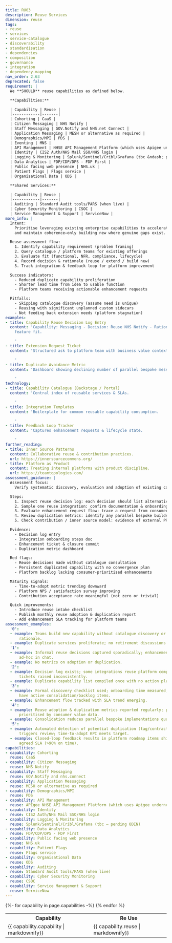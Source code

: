 ```yaml
---
title: RU03
description: Reuse Services
dimension: reuse
tags:
- reuse
- services
- service-catalogue
- discoverability
- standardisation
- dependencies
- composition
- governance
- integration
- dependency-mapping
nav_order: 2.63
deprecated: false
requirement: |
  We **SHOULD** reuse capabilities as defined below.

  **Capabilities:**

  | Capability | Reuse |
  |------------|-------|
  | Cohorting | CaaS |
  | Citizen Messaging | NHS Notify |
  | Staff Messaging | GOV.Notify and NHS.net Connect |
  | Application Messaging | MESH or alternative as required |
  | Demographics/MPI | PDS |
  | Eventing | MNS |
  | API Management | NHSE API Management Platform (which uses Apigee underneath) |
  | Identity | CIS2 Auth/NHS Mail SSO/NHS login |
  | Logging & Monitoring | Splunk/Sentinel/Cribl/Grafana (tbc &ndash; pending ODIN) |
  | Data Analytics | FDP/CDP/DPS - FDP First |
  | Public facing web presence | NHS.uk |
  | Patient Flags | Flags service |
  | Organisational Data | ODS |

  **Shared Services:**

  | Capability | Reuse |
  |------------|-------|
  | Auditing | Standard Audit tools/PARS (when live) |
  | Cyber Security Monitoring | CSOC |
  | Service Management & Support | ServiceNow |
more_info: |
  Intent:
    Prioritise leveraging existing enterprise capabilities to accelerate delivery
    and maintain coherence—only building new where genuine gaps exist.

  Reuse assessment flow:
    1. Identify capability requirement (problem framing)
    2. Query catalogue / platform teams for existing offerings
    3. Evaluate fit (functional, NFR, compliance, lifecycle)
    4. Record decision & rationale (reuse / extend / build new)
    5. Track integration & feedback loop for platform improvement

  Success indicators:
    - Reduced duplicate capability proliferation
    - Shorter lead time from idea to usable function
    - Platform teams receiving actionable enhancement requests

  Pitfalls:
    - Skipping catalogue discovery (assume need is unique)
    - Reusing with significant unplanned custom sidecars
    - Not feeding back extension needs (platform stagnation)
examples:
- title: Capability Reuse Decision Log Entry
  content: 'Capability: Messaging - Decision: Reuse NHS Notify - Rationale: SLA &
    feature fit.

    '
- title: Extension Request Ticket
  content: 'Structured ask to platform team with business value context.

    '
- title: Duplicate Avoidance Metric
  content: 'Dashboard showing declining number of parallel bespoke messaging solutions.

    '
technology:
- title: Capability Catalogue (Backstage / Portal)
  content: 'Central index of reusable services & SLAs.

    '
- title: Integration Templates
  content: 'Boilerplate for common reusable capability consumption.

    '
- title: Feedback Loop Tracker
  content: 'Captures enhancement requests & lifecycle state.

    '
further_reading:
- title: Inner Source Patterns
  content: Collaborative reuse & contribution practices.
  url: https://innersourcecommons.org/
- title: Platform as Product
  content: Treating internal platforms with product discipline.
  url: https://teamtopologies.com/
assessment_guidance: |
  Assessment focus:
    Verify systematic discovery, evaluation and adoption of existing capabilities with feedback loop to platform owners.

  Steps:
    1. Inspect reuse decision log: each decision should list alternative capabilities considered & evaluation summary.
    2. Sample one reuse integration: confirm documentation & onboarding time within target (no hidden complexity).
    3. Evaluate enhancement request flow: trace a request from consumer to platform backlog & resolution.
    4. Review duplication metrics: identify any parallel bespoke builds—assess retirement plan.
    5. Check contribution / inner source model: evidence of external PRs or issue triage participation.

  Evidence:
    - Decision log entry
    - Integration onboarding steps doc
    - Enhancement ticket & closure commit
    - Duplication metric dashboard

  Red flags:
    - Reuse decisions made without catalogue consultation
    - Persistent duplicated capability with no convergence plan
    - Platform backlog lacking consumer-prioritised enhancements

  Maturity signals:
    - Time-to-adopt metric trending downward
    - Platform NPS / satisfaction survey improving
    - Contribution acceptance rate meaningful (not zero or trivial)

  Quick improvements:
    - Introduce reuse intake checklist
    - Publish monthly reuse adoption & duplication report
    - Add enhancement SLA tracking for platform teams
assessment_examples:
  '0':
  - example: Teams build new capability without catalogue discovery or documenting
      rationale.
  - example: Duplicate services proliferate; no retirement discussions.
  '1':
  - example: Informal reuse decisions captured sporadically; enhancement requests
      ad-hoc in chat.
  - example: No metrics on adoption or duplication.
  '2':
  - example: Decision log exists; some integrations reuse platform components; enhancement
      tickets raised inconsistently.
  - example: Duplicate capability list compiled once with no action plan.
  '3':
  - example: Formal discovery checklist used; onboarding time measured; duplicates
      have active consolidation/backlog items.
  - example: Enhancement flow tracked with SLA trend emerging.
  '4':
  - example: Reuse adoption & duplication metrics reported regularly; platform backlog
      prioritised by consumer value data.
  - example: Consolidation reduces parallel bespoke implementations quarter-on-quarter.
  '5':
  - example: Automated detection of potential duplication (tag/contract analysis)
      triggers review; time-to-adopt KPI meets target.
  - example: Closed-loop feedback results in platform roadmap items shipping within
      agreed SLA (>90% on time).
capabilities:
- capability: Cohorting
  reuse: CaaS
- capability: Citizen Messaging 
  reuse: NHS Notify
- capability: Staff Messaging 
  reuse: GOV.Notify and nhs.connect 
- capability: Application Messaging
  reuse: MESH or alternative as required 
- capability: Demographics/MPI 
  reuse: PDS 
- capability: API Management
  reuse: APIgee NHSE API Management Platform (which uses Apigee underneath)
- capability: Identity 
  reuse: CIS2 Auth/NHS Mail SSO/NHS login 
- capability: Logging & Monitoring
  reuse: Splunk/Sentinel/Cribl/Grafana (tbc – pending ODIN)
- capability: Data Analytics
  reuse: FDP/CDP/DPS - FDP First 
- capability: Public facing web presence
  reuse: NHS.uk 
- capability: Patient Flags
  reuse: Flags service  
- capability: Organisational Data
  reuse: ODS
- capability: Auditing 
  reuse: Standard Audit tools/PARS (when live)
- capability: Cyber Security Monitoring 
  reuse: CSOC 
- capability: Service Management & Support
  reuse: ServiceNow
---
```

<table>
<tr>
<th>
Capability
</th>
<th>
Re Use
</th>
</tr>
{%- for capability in page.capabilities  -%}
<tr>
<td>
{{ capability.capability  | markdownify}}
</td>
<td>
{{ capability.reuse  | markdownify}}
</td>
</tr>
{% endfor %}
</table>
